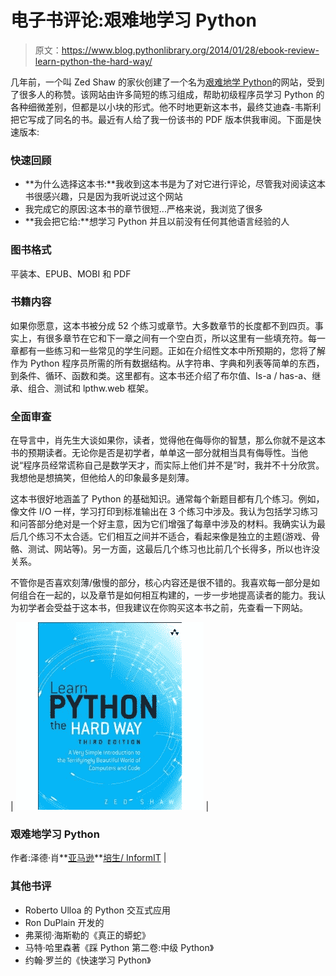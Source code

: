 # 电子书评论:艰难地学习 Python

> 原文：<https://www.blog.pythonlibrary.org/2014/01/28/ebook-review-learn-python-the-hard-way/>

几年前，一个叫 Zed Shaw 的家伙创建了一个名为[艰难地学 Python](http://learnpythonthehardway.org/book/)的网站，受到了很多人的称赞。该网站由许多简短的练习组成，帮助初级程序员学习 Python 的各种细微差别，但都是以小块的形式。他不时地更新这本书，最终艾迪森-韦斯利把它写成了同名的书。最近有人给了我一份该书的 PDF 版本供我审阅。下面是快速版本:

### 快速回顾

*   **为什么选择这本书:**我收到这本书是为了对它进行评论，尽管我对阅读这本书很感兴趣，只是因为我听说过这个网站
*   我完成它的原因:这本书的章节很短...严格来说，我浏览了很多
*   **我会把它给:**想学习 Python 并且以前没有任何其他语言经验的人

### 图书格式

平装本、EPUB、MOBI 和 PDF

### 书籍内容

如果你愿意，这本书被分成 52 个练习或章节。大多数章节的长度都不到四页。事实上，有很多章节在它和下一章之间有一个空白页，所以这里有一些填充符。每一章都有一些练习和一些常见的学生问题。正如在介绍性文本中所预期的，您将了解作为 Python 程序员所需的所有数据结构。从字符串、字典和列表等简单的东西，到条件、循环、函数和类。这里都有。这本书还介绍了布尔值、Is-a / has-a、继承、组合、测试和 lpthw.web 框架。

### 全面审查

在导言中，肖先生大谈如果你，读者，觉得他在侮辱你的智慧，那么你就不是这本书的预期读者。无论你是否是初学者，单单这一部分就相当具有侮辱性。当他说“程序员经常谎称自己是数学天才，而实际上他们并不是”时，我并不十分欣赏。我想他是想搞笑，但他给人的印象最多是刻薄。

这本书很好地涵盖了 Python 的基础知识。通常每个新题目都有几个练习。例如，像文件 I/O 一样，学习打印到标准输出在 3 个练习中涉及。我认为包括学习练习和问答部分绝对是一个好主意，因为它们增强了每章中涉及的材料。我确实认为最后几个练习不太合适。它们相互之间并不适合，看起来像是独立的主题(游戏、骨骼、测试、网站等)。另一方面，这最后几个练习也比前几个长得多，所以也许没关系。

不管你是否喜欢刻薄/傲慢的部分，核心内容还是很不错的。我喜欢每一部分是如何组合在一起的，以及章节是如何相互构建的，一步一步地提高读者的能力。我认为初学者会受益于这本书，但我建议在你购买这本书之前，先查看一下网站。

| [![Learn Python the hard way](img/4d04f7808765c23e1cec99041e808eee.png)](https://www.blog.pythonlibrary.org/wp-content/uploads/2014/01/51n19cglql-_sl500_aa300_.jpg) | 

### 艰难地学习 Python

作者:泽德·肖**[亚马逊](http://www.amazon.com/gp/product/B00FGUS948/ref=as_li_ss_tl?ie=UTF8&camp=1789&creative=390957&creativeASIN=B00FGUS948&linkCode=as2&tag=thmovsthpy-20)**[培生/ InformIT](http://www.informit.com/store/learn-python-the-hard-way-a-very-simple-introduction-9780321884916) |

### 其他书评

*   Roberto Ulloa 的 Python 交互式应用
*   Ron DuPlain 开发的
*   弗莱彻·海斯勒的《真正的蟒蛇》
*   马特·哈里森著《踩 Python 第二卷:中级 Python》
*   约翰·罗兰的《快速学习 Python》